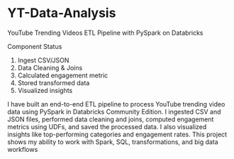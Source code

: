 # YT-Data-Analysis
YouTube Trending Videos ETL Pipeline with PySpark on Databricks

Component	Status
1. Ingest CSV/JSON	
2. Data Cleaning & Joins	
3. Calculated engagement metric	
4. Stored transformed data	
5. Visualized insights


I have built an end-to-end ETL pipeline to process YouTube trending video data using PySpark in Databricks Community Edition. I ingested CSV and JSON files, performed data cleaning and joins, computed engagement metrics using UDFs, and saved the processed data. I also visualized insights like top-performing categories and engagement rates. This project shows my ability to work with Spark, SQL, transformations, and big data workflows
